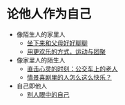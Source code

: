 # 论他人作为自己

+ 像陌生人的家里人
	+ [坐下来和父母好好聊聊](https://deskside.github.io/post/sit-and-talk-with-parents)
	+ [用更欢乐的方式，运动与团聚](https://deskside.github.io/post/a-better-way-for-family-reunion)
+ 像家里人的陌生人
	+ [直击心灵的时刻：公交车上的老人](https://deskside.github.io/post/old-man-on-the-bus)
	+ [情景喜剧里的人怎么这么快乐？](https://deskside.github.io/post/how-can-they-be-so-happy-in-tv-series)
+ 自己即他人
	+ [别人眼中的自己](https://deskside.github.io/post/me-in-others-eyes)